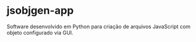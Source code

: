 # jsobjgen-app
 Software desenvolvido em Python para criação de arquivos JavaScript com objeto configurado via GUI.
